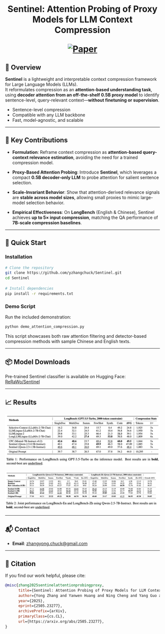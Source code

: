 <p align="center">
<h1 align="center">Sentinel: Attention Probing of Proxy Models for LLM Context Compression

<p align="center">
    <a href="https://arxiv.org/abs/2505.23277"><img alt="Paper" src="https://img.shields.io/badge/arXiv-2505.23277-b31b1b.svg"></a>
</p>




## 📌 Overview

**Sentinel** is a lightweight and interpretable context compression framework for Large Language Models (LLMs).  
It reformulates compression as an **attention-based understanding task**, using **decoder attention from an off-the-shelf 0.5B proxy model** to identify sentence-level, query-relevant context—**without finetuning or supervision**.

- Sentence-level compression  
- Compatible with any LLM backbone  
- Fast, model-agnostic, and scalable

---

## 🎯 Key Contributions

- **Formulation**: Reframe context compression as **attention-based query-context relevance estimation**, avoiding the need for a trained compression model.

- **Proxy-Based Attention Probing**: Introduce **Sentinel**, which leverages a compact **0.5B decoder-only LLM** to probe attention for salient sentence selection.

- **Scale-Invariant Behavior**: Show that attention-derived relevance signals are **stable across model sizes**, allowing small proxies to mimic large-model selection behavior.

- **Empirical Effectiveness**: On **LongBench** (English & Chinese), Sentinel achieves **up to 5× input compression**, matching the QA performance of **7B-scale compression baselines**.

---

## 🚀 Quick Start

### Installation

```bash
# Clone the repository
git clone https://github.com/yzhangchuck/Sentinel.git
cd Sentinel

# Install dependencies
pip install -r requirements.txt
```

### Demo Script

Run the included demonstration:

```bash
python demo_attention_compression.py
```

This script showcases both raw attention filtering and detector-based compression methods with sample Chinese and English texts.

---

## 📦 Model Downloads

Pre-trained Sentinel classifier is available on Hugging Face: [ReRaWo/Sentinel](https://huggingface.co/ReRaWo/Sentinel)

---


## 📈 Results

<p align="center">
  <img src="assets/longbench_gpt35.png" alt="LongBench GPT-3.5 Results" width="750"/>
</p>

<p align="center">
  <img src="assets/longbench_qwen7b.png" alt="LongBench Qwen Results" width="750"/>
</p>

---

## 📬 Contact

- **Email**: zhangyong.chuck@gmail.com

---

## 📎 Citation

If you find our work helpful, please cite:

```bibtex
@misc{zhang2025sentinelattentionprobingproxy,
      title={Sentinel: Attention Probing of Proxy Models for LLM Context Compression with an Understanding Perspective}, 
      author={Yong Zhang and Yanwen Huang and Ning Cheng and Yang Guo and Yun Zhu and Yanmeng Wang and Shaojun Wang and Jing Xiao},
      year={2025},
      eprint={2505.23277},
      archivePrefix={arXiv},
      primaryClass={cs.CL},
      url={https://arxiv.org/abs/2505.23277}, 
}
